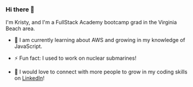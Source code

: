 ### Hi there 👋


I'm Kristy, and I'm a FullStack Academy bootcamp grad in the Virginia Beach area. 

- 🌱 I am currently learning about AWS and growing in my knowledge of JavaScript.

- ⚡ Fun fact: I used to work on nuclear submarines!

- 💬 I would love to connect with more people to grow in my coding skills on [LinkedIn](https://www.linkedin.com/in/kristy-vandermolen/)!
<!--
**Kristyvdm2020/Kristyvdm2020** is a ✨ _special_ ✨ repository because its `README.md` (this file) appears on your GitHub profile.

Here are some ideas to get you started:

- 🔭 I’m currently working on ...
- 🌱 I’m currently learning ...
- 👯 I’m looking to collaborate on ...
- 🤔 I’m looking for help with ...
- 💬 Ask me about ...
- 📫 How to reach me: ...
- 😄 Pronouns: ...
- ⚡ Fun fact: ...
-->
